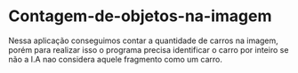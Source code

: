 # Contagem-de-objetos-na-imagem
Nessa aplicação conseguimos contar a quantidade de carros na imagem, porém para realizar isso o programa precisa identificar o carro por inteiro se não a I.A nao considera aquele fragmento como um carro.
